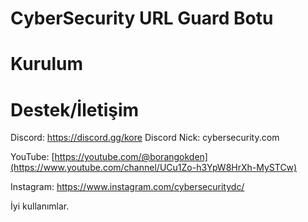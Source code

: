 
# CyberSecurity URL Guard Botu
# Kurulum

# Destek/İletişim
Discord: https://discord.gg/kore
Discord Nick: cybersecurity.com

YouTube: [https://youtube.com/@borangokden](https://www.youtube.com/channel/UCu1Zo-h3YpW8HrXh-MySTCw)

Instagram: https://www.instagram.com/cybersecuritydc/

İyi kullanımlar.
